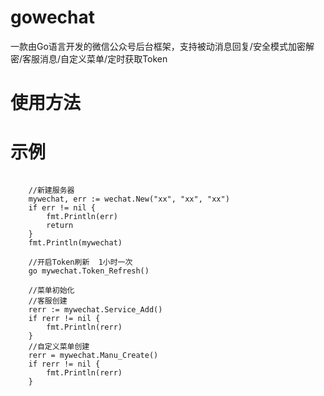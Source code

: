 # gowechat
一款由Go语言开发的微信公众号后台框架，支持被动消息回复/安全模式加密解密/客服消息/自定义菜单/定时获取Token

# 使用方法

# 示例
```

	//新建服务器
	mywechat, err := wechat.New("xx", "xx", "xx")
	if err != nil {
		fmt.Println(err)
		return
	}
	fmt.Println(mywechat)

	//开启Token刷新  1小时一次
	go mywechat.Token_Refresh()

	//菜单初始化
	//客服创建
	rerr := mywechat.Service_Add()
	if rerr != nil {
		fmt.Println(rerr)
	}
	//自定义菜单创建
	rerr = mywechat.Manu_Create()
	if rerr != nil {
		fmt.Println(rerr)
	}

	
```

# 

# 